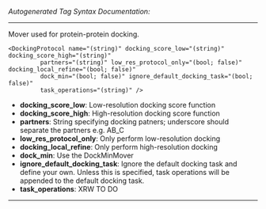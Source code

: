 _Autogenerated Tag Syntax Documentation:_

---
Mover used for protein-protein docking.

```
<DockingProtocol name="(string)" docking_score_low="(string)" docking_score_high="(string)"
         partners="(string)" low_res_protocol_only="(bool; false)" docking_local_refine="(bool; false)"
         dock_min="(bool; false)" ignore_default_docking_task="(bool; false)"
         task_operations="(string)" />
```

-   **docking_score_low**: Low-resolution docking score function
-   **docking_score_high**: High-resolution docking score function
-   **partners**: String specifying docking patners; underscore should separate the partners e.g. AB_C
-   **low_res_protocol_only**: Only perform low-resolution docking
-   **docking_local_refine**: Only perform high-resolution docking
-   **dock_min**: Use the DockMinMover
-   **ignore_default_docking_task**: Ignore the default docking task and define your own. Unless this is specified, task operations will be appended to the default docking task.
-   **task_operations**: XRW TO DO

---
